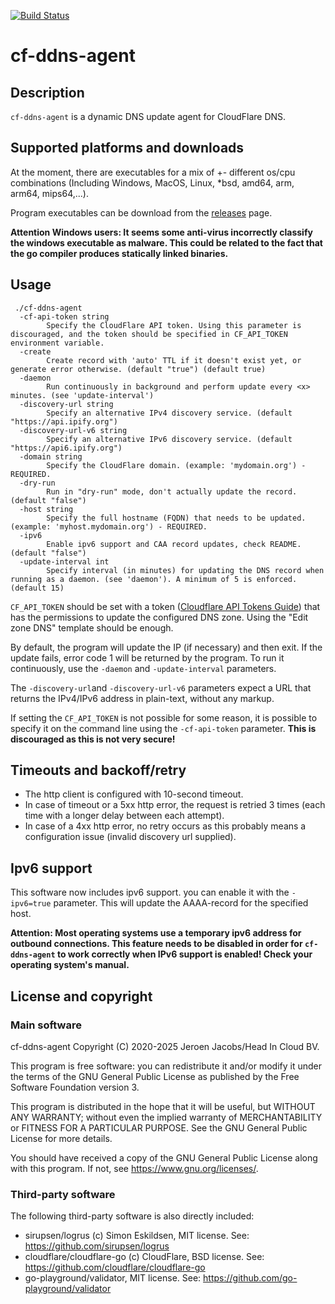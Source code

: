 [![Build Status](https://github.com/headincloud/cf-ddns-agent/actions/workflows/build.yml/badge.svg?branch=develop)](https://github.com/headincloud/cf-ddns-agent/actions?query=branch%3Adevelop)

# cf-ddns-agent

## Description

`cf-ddns-agent` is a dynamic DNS update agent for CloudFlare DNS.

## Supported platforms and downloads

At the moment, there are executables for a mix of +- different os/cpu combinations (Including Windows, MacOS, Linux, *bsd, amd64, arm, arm64, mips64,...).

Program executables can be download from the [releases](https://github.com/headincloud/cf-ddns-agent/releases) page.


**Attention Windows users: It seems some anti-virus incorrectly classify the windows executable as malware. This could be related to the fact that the go compiler produces statically linked binaries.**


## Usage

````
 ./cf-ddns-agent
  -cf-api-token string
    	Specify the CloudFlare API token. Using this parameter is discouraged, and the token should be specified in CF_API_TOKEN environment variable.
  -create
    	Create record with 'auto' TTL if it doesn't exist yet, or generate error otherwise. (default "true") (default true)
  -daemon
    	Run continuously in background and perform update every <x> minutes. (see 'update-interval')
  -discovery-url string
    	Specify an alternative IPv4 discovery service. (default "https://api.ipify.org")
  -discovery-url-v6 string
    	Specify an alternative IPv6 discovery service. (default "https://api6.ipify.org")
  -domain string
    	Specify the CloudFlare domain. (example: 'mydomain.org') - REQUIRED.
  -dry-run
    	Run in "dry-run" mode, don't actually update the record. (default "false")
  -host string
    	Specify the full hostname (FQDN) that needs to be updated. (example: 'myhost.mydomain.org') - REQUIRED.
  -ipv6
    	Enable ipv6 support and CAA record updates, check README. (default "false")
  -update-interval int
    	Specify interval (in minutes) for updating the DNS record when running as a daemon. (see 'daemon'). A minimum of 5 is enforced. (default 15)
````
`CF_API_TOKEN` should be set with a token ([Cloudflare API Tokens Guide](https://developers.cloudflare.com/api/tokens/create)) that has the permissions to update the configured DNS zone. Using the "Edit zone DNS" template should be enough.

By default, the program will update the IP (if necessary) and then exit. If the update fails, error code 1 will be returned by the program. To run it continuously, use the `-daemon` and `-update-interval` parameters.

The `-discovery-url`and `-discovery-url-v6` parameters expect a URL that returns the IPv4/IPv6 address in plain-text, without any markup.

If setting the `CF_API_TOKEN` is not possible for some reason, it is possible to specify it on the command line using the `-cf-api-token` parameter. **This is discouraged as this is not very secure!**


## Timeouts and backoff/retry

- The http client is configured with 10-second timeout. 
- In case of timeout or a 5xx http error, the request is retried 3 times (each time with a longer delay between each attempt).
- In case of a 4xx http error, no retry occurs as this probably means a configuration issue (invalid discovery url supplied).


## Ipv6 support

This software now includes ipv6 support. you can enable it with the `-ipv6=true` parameter. This will update the AAAA-record for the specified host.

**Attention: Most operating systems use a temporary ipv6 address for outbound connections. This feature needs to be disabled in order for `cf-ddns-agent` to work correctly when IPv6 support is enabled! Check your operating system's manual.**


## License and copyright

### Main software

cf-ddns-agent
Copyright (C) 2020-2025 Jeroen Jacobs/Head In Cloud BV.

This program is free software: you can redistribute it and/or modify
it under the terms of the GNU General Public License as published by
the Free Software Foundation version 3.

This program is distributed in the hope that it will be useful,
but WITHOUT ANY WARRANTY; without even the implied warranty of
MERCHANTABILITY or FITNESS FOR A PARTICULAR PURPOSE.  See the
GNU General Public License for more details.

You should have received a copy of the GNU General Public License
along with this program.  If not, see <https://www.gnu.org/licenses/>.

### Third-party software

The following third-party software is also directly included:

- sirupsen/logrus (c) Simon Eskildsen, MIT license. See: https://github.com/sirupsen/logrus
- cloudflare/cloudflare-go (c) CloudFlare, BSD license. See: https://github.com/cloudflare/cloudflare-go
- go-playground/validator, MIT license. See: https://github.com/go-playground/validator
